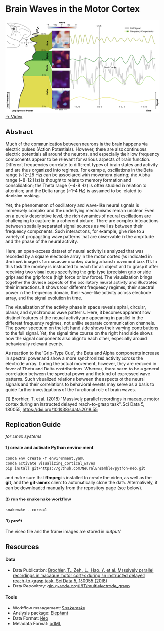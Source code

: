 # Brain Waves in the Motor Cortex
![Snapshot](images/snapshot.png)
[-> Video](https://rgutzen.github.io/assets/visualizing_waves/brain_wave_visualization.mp4)

## Abstract
Much of the communication between neurons in the brain happens via electric pulses (Action Potentials). However, there are also continuous electric potentials all around the neurons, and especially their low frequency components appear to be relevant for various aspects of brain function.
Different frequencies correlate to different types of brain states and activity and are thus organized into regimes. For example, oscillations in the Beta range (\~12-25 Hz) can be associated with movement planing; the Alpha range (\~8-12 Hz) is thought to relate to memory formation and consolidation; the Theta range (\~4-8 Hz) is often studied in relation to attention; and the Delta range (\~1-4 Hz) is assumed to be related to decision making.

Yet, the phenomenon of oscillatory and wave-like neural signals is immensely complex and the underlying mechanisms remain unclear.
Even on a purely descriptive level, the rich dynamics of neural oscillations are challenging to capture in a coherent picture. There are complex interactions between spatially separated signal sources as well as between their frequency components. Such interactions, for example, give rise to a variety of propagating wave patterns that are observable in the amplitude and the phase of the neural activity.

Here, an open-access dataset of neural activity is analyzed that was recorded by a square electrode array in the motor cortex (as indicated in the inset image) of a macaque monkey during a hand movement task [1]. In this task the monkey is instructed to reach for an object and to grasp it after receiving two visual cues specifying the grip type (precision grip or side grip) and the grip force (high force or low force).
The visualization brings together the diverse aspects of the oscillatory neural activity and illustrates their interactions. It shows four different frequency regimes, their spectral power in the frequency domain, their wave-like activity across electrode array, and the signal evolution in time.

The visualization of the activity phase in space reveals spiral, circular, planar, and synchronous wave patterns. Here, it becomes apparent how distinct features of the neural activity are appearing in parallel in the different frequency regimes, not unlike separate communication channels. The power spectrum on the left hand side shows their varying contributions to the full signal. Yet, the signal time course on the right hand side shows how the signal components also align to each other, especially around behaviorally relevant events.

As reaction to the 'Grip-Type Cue', the Beta and Alpha components increase in spectral power and show a more synchronized activity across the electrode array.
During the actual movement, however, they are reduced in favor of Theta and Delta contributions. Whereas, there seem to be a general correlation between the spectral power and the kind of expressed wave patterns.
Such visualized relations between the aspects of the neural signals and their correlations to behavioral events may serve as a basis to guide further investigations of the functional role of brain waves.

[1] Brochier, T. et al. (2018) "Massively parallel recordings in macaque motor cortex during an instructed delayed reach-to-grasp task". Sci Data 5, 180055, https://doi.org/10.1038/sdata.2018.55

## Replication Guide
_for Linux systems_
#### 1) create and activate Python environment
```
conda env create -f environment.yaml
conda activate visualizing_cortical_waves
pip install git+https://github.com/NeuralEnsemble/python-neo.git
```
and make sure that __ffmpeg__ is installed to create the video,
as well as the __git__, and the __git-annex__ client to automatically clone the data.
Alternatively, it can be downloaded manually from the repository page (see below).
#### 2) run the snakemake workflow
```
snakemake --cores=1
```
#### 3) profit
The video file and the frame images are stored in _output/_

## Resources
#### Data
* Data Publication: [Brochier, T., Zehl, L., Hao, Y. et al. Massively parallel recordings in macaque motor cortex during an instructed delayed reach-to-grasp task. Sci Data 5, 180055 (2018)](https://doi.org/10.1038/sdata.2018.55)
* Data Repository: [gin.g-node.org/INT/multielectrode_grasp](https://gin.g-node.org/INT/multielectrode_grasp)

#### Tools
* Workflow management: [Snakemake](https://snakemake.readthedocs.io/en/stable/)
* Analysis package: [Elephant](https://elephant.readthedocs.io/en/latest/)
* Data Format: [Neo](https://neo.readthedocs.io/en/stable/)
* Metadata Format: [odML](https://g-node.github.io/python-odml/)
